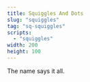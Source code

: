 ```yaml
---
title: Squiggles And Dots
slug: "squiggles"
tag: "sq-squiggles"
scripts:
  - "squiggles"
width: 200
height: 100
---
```


The name says it all.